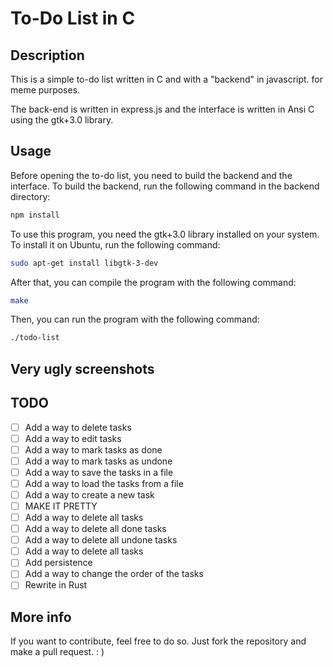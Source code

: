# To-Do List in C

## Description

This is a simple to-do list written in C and with a "backend" in javascript. for meme purposes.

The back-end is written in express.js and the interface is written in Ansi C using the gtk+3.0 library.

## Usage

Before opening the to-do list, you need to build the backend and the interface. To build the backend, run the following command in the backend directory:

```bash
npm install
```

To use this program, you need the gtk+3.0 library installed on your system. To install it on Ubuntu, run the following command:

```bash
sudo apt-get install libgtk-3-dev
```

After that, you can compile the program with the following command:

```bash
make
```

Then, you can run the program with the following command:

```bash
./todo-list
```

## Very ugly screenshots





## TODO

- [ ] Add a way to delete tasks
- [ ] Add a way to edit tasks
- [ ] Add a way to mark tasks as done
- [ ] Add a way to mark tasks as undone
- [ ] Add a way to save the tasks in a file
- [ ] Add a way to load the tasks from a file
- [ ] Add a way to create a new task
- [ ] MAKE IT PRETTY
- [ ] Add a way to delete all tasks
- [ ] Add a way to delete all done tasks
- [ ] Add a way to delete all undone tasks
- [ ] Add a way to delete all tasks
- [ ] Add persistence
- [ ] Add a way to change the order of the tasks
- [ ] Rewrite in Rust

## More info

If you want to contribute, feel free to do so. Just fork the repository and make a pull request.
: )





